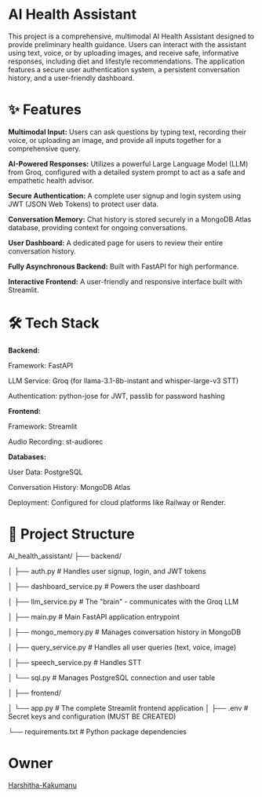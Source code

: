 # AI Health Assistant
This project is a comprehensive, multimodal AI Health Assistant designed to provide preliminary health guidance. Users can interact with the assistant using text, voice, or by uploading images, and receive safe, informative responses, including diet and lifestyle recommendations. The application features a secure user authentication system, a persistent conversation history, and a user-friendly dashboard.

# ✨ Features
**Multimodal Input:** Users can ask questions by typing text, recording their voice, or uploading an image, and provide all inputs together for a comprehensive query.

**AI-Powered Responses:** Utilizes a powerful Large Language Model (LLM) from Groq, configured with a detailed system prompt to act as a safe and empathetic health advisor.

**Secure Authentication:** A complete user signup and login system using JWT (JSON Web Tokens) to protect user data.

**Conversation Memory:** Chat history is stored securely in a MongoDB Atlas database, providing context for ongoing conversations.

**User Dashboard:** A dedicated page for users to review their entire conversation history.

**Fully Asynchronous Backend:** Built with FastAPI for high performance.

**Interactive Frontend:** A user-friendly and responsive interface built with Streamlit.

# 🛠️ Tech Stack
**Backend:**

Framework: FastAPI

LLM Service: Groq (for llama-3.1-8b-instant and whisper-large-v3 STT)

Authentication: python-jose for JWT, passlib for password hashing

**Frontend:**

Framework: Streamlit

Audio Recording: st-audiorec

**Databases:**

User Data: PostgreSQL

Conversation History: MongoDB Atlas

Deployment: Configured for cloud platforms like Railway or Render.

# 📁 Project Structure
Ai_health_assistant/
├── backend/

│   ├── auth.py             # Handles user signup, login, and JWT tokens

│   ├── dashboard_service.py # Powers the user dashboard

│   ├── llm_service.py      # The "brain" - communicates with the Groq LLM

│   ├── main.py             # Main FastAPI application entrypoint

│   ├── mongo_memory.py     # Manages conversation history in MongoDB

│   ├── query_service.py    # Handles all user queries (text, voice, image)

│   ├── speech_service.py   # Handles STT 

│   └── sql.py              # Manages PostgreSQL connection and user table

│
├── frontend/

│   └── app.py              # The complete Streamlit frontend application
│
├── .env                    # Secret keys and configuration (MUST BE CREATED)

└── requirements.txt        # Python package dependencies

# Owner
[Harshitha-Kakumanu](https://github.com/Kakumanu-Harshitha)
